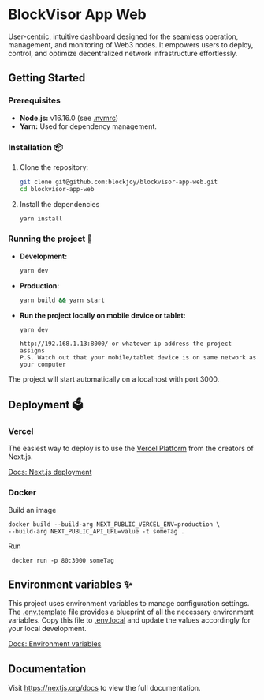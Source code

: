 # BlockVisor App Web

User-centric, intuitive dashboard designed for the seamless operation, management, and monitoring of Web3 nodes. It empowers users to deploy, control, and optimize decentralized network infrastructure effortlessly.

## Getting Started

### Prerequisites

-   **Node.js:** v16.16.0 (see [.nvmrc](.nvmrc))
-   **Yarn:** Used for dependency management.

### Installation 📦

1. Clone the repository:

    ```bash
    git clone git@github.com:blockjoy/blockvisor-app-web.git
    cd blockvisor-app-web
    ```

2. Install the dependencies
    ```bash
    yarn install
    ```

### Running the project 🚀

-   **Development:**

    ```bash
    yarn dev
    ```

-   **Production:**

    ```bash
    yarn build && yarn start
    ```

-   **Run the project locally on mobile device or tablet:**

    ```
    yarn dev

    http://192.168.1.13:8000/ or whatever ip address the project assigns
    P.S. Watch out that your mobile/tablet device is on same network as your computer
    ```

The project will start automatically on a localhost with port 3000.

## Deployment 🗳️

### Vercel

The easiest way to deploy is to use the [Vercel Platform](https://vercel.com/new?utm_medium=default-template&filter=next.js&utm_source=create-next-app&utm_campaign=create-next-app-readme) from the creators of Next.js.

[Docs: Next.js deployment](https://nextjs.org/docs/deployment)

### Docker

Build an image

```
docker build --build-arg NEXT_PUBLIC_VERCEL_ENV=production \
--build-arg NEXT_PUBLIC_API_URL=value -t someTag .
```

Run

```
 docker run -p 80:3000 someTag
```

## Environment variables ✨

This project uses environment variables to manage configuration settings. The [.env.template](.env.template) file provides a blueprint of all the necessary environment variables. Copy this file to [.env.local](.env.local) and update the values accordingly for your local development.

[Docs: Environment variables](https://nextjs.org/docs/pages/building-your-application/configuring/environment-variables)

## Documentation

Visit https://nextjs.org/docs to view the full documentation.
